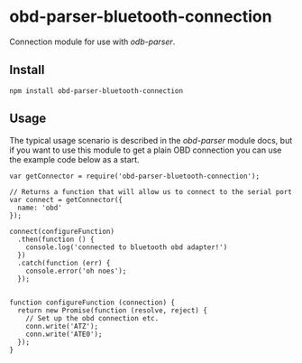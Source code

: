 obd-parser-bluetooth-connection
============================

Connection module for use with _odb-parser_.

## Install

```
npm install obd-parser-bluetooth-connection
```

## Usage

The typical usage scenario is described in the _obd-parser_ module docs, but
if you want to use this module to get a plain OBD connection you can use the
example code below as a start.

```
var getConnector = require('obd-parser-bluetooth-connection');

// Returns a function that will allow us to connect to the serial port
var connect = getConnector({
  name: 'obd'
});

connect(configureFunction)
  .then(function () {
    console.log('connected to bluetooth obd adapter!')
  })
  .catch(function (err) {
    console.error('oh noes');
  });


function configureFunction (connection) {
  return new Promise(function (resolve, reject) {
    // Set up the obd connection etc.
    conn.write('ATZ');
    conn.write('ATE0');
  });
}
```

